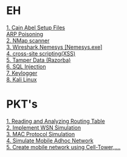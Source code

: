 <!--# IR-->
<!--
<a href="https://github.com/calijoefornium/PJ/blob/main/P/IR/Bitwise.java">1. Bitwise</a>
<br>
<a href="https://github.com/calijoefornium/PJ/blob/main/P/IR/PageRank.java">2. Page Rank</a>
<br>
<a href="https://github.com/calijoefornium/PJ/blob/main/P/IR/EditDistanceProblem.java">3. Edit Distance</a>
<br>
<a href="https://github.com/calijoefornium/PJ/blob/main/P/IR/Compute%20Similarity.py">4. Similarity between 2 txt documents</a>
<br>
<a href="https://github.com/calijoefornium/PJ/blob/main/P/IR/MapReduce(hadoop).txt">5. Map Reduce (Hadoop) Steps</a>
<br>
<a href="https://github.com/calijoefornium/PJ/tree/main/P/IR/LuceneFirstApplication">6. Lucene</a>
<a href="https://github.com/calijoefornium/PJ/blob/main/P/IR/LuceneFirstApplication/STEPS.txt">{Lucene Steps}</a>
<br>
<a href="https://github.com/calijoefornium/PJ/blob/main/P/IR/stopwords.py">7. Stop words</a>
<br>
<a href="https://github.com/calijoefornium/PJ/blob/main/P/IR/Tkinter.py">8. Tkinter</a>
<br>
<a href="https://github.com/calijoefornium/PJ/blob/main/P/IR/Crawler.java">9. Web Crawler</a>
<br>
<a href="https://github.com/calijoefornium/PJ/tree/main/P/IR/emp%20pract">10. parse Xml (emp pract)</a>
<br>
-->


<!--# DTSC -->
<!--
<a href="https://github.com/calijoefornium/DataSet/archive/refs/heads/main.zip">(ALL DATASETS)</a>

<a href="https://github.com/calijoefornium/PJ/blob/main/P/DTSC/MONGODB.txt">1. Mongo</a>
<br>
<a href="https://github.com/calijoefornium/PJ/blob/main/P/DTSC/pca.txt">1. PCA</a>
<br>
<a href="https://github.com/calijoefornium/PJ/blob/main/P/DTSC/time series.txt">2. Time Series</a>
<br>
<a href="https://github.com/calijoefornium/PJ/blob/main/P/DTSC/logistic%20reg.txt">3. Logistic Regression</a>
<br>
<a href="https://github.com/calijoefornium/PJ/blob/main/P/DTSC/anova.txt">4. Anova</a>
<br>
<hr>
<a href="https://github.com/calijoefornium/PJ/blob/main/P/DTSC/kmeans.txt">5. Clustering (Kmeans)</a>
<br>
<a href="https://github.com/calijoefornium/PJ/blob/main/P/DTSC/sim_mul%20lin%20reg.txt">6. Simple/Multiple Regression</a>
<br>
<a href="https://github.com/calijoefornium/PJ/blob/main/P/DTSC/hypothesis.txt">7. Hypothesis</a>
<br>
<a href="https://github.com/calijoefornium/PJ/blob/main/P/DTSC/decision%20tree.txt">8. Decision tree</a>

# CC

<a href="https://github.com/calijoefornium/PJ/blob/main/P/CC/Virtalization(KVM).txt">1. Virtalization (KVM)</a>
<br>
<a href="https://github.com/calijoefornium/PJ/blob/main/P/CC/devstack.txt">2. IaaS (DevStack)</a>
<br>
<a href="https://github.com/calijoefornium/PJ/blob/main/P/CC/owncloud.txt">3. Identity Management(OwnCloud)</a>
<br>
<a href="https://github.com/calijoefornium/PJ/blob/main/P/CC/web%20feed.txt">4. Web feed</a>
<br>
<a href="https://github.com/calijoefornium/PJ/blob/main/P/CC/SSO.txt">5. Single Sign On</a>
<br>
<a href="https://github.com/calijoefornium/PJ/blob/main/P/CC/onelogin.txt">6. User Management(OneLogin - ProtonMail)</a>
<br>
-->

# EH
<a href="https://github.com/calijoefornium/Cain-Abel/archive/refs/heads/main.zip">1. Cain Abel Setup Files </a>
<br>
<a href="https://github.com/calijoefornium/PJ/blob/main/P/EH/ARP%20Poisoning.txt">ARP Poisoning</a>
<br>
<a href="https://github.com/calijoefornium/PJ/blob/main/P/EH/nmap.txt">2. NMap scanner </a>
<br>
<a href="https://github.com/calijoefornium/PJ/blob/main/P/EH/Wireshark%2C%20nemesys.txt">3. Wireshark,Nemesys </a>
<a href="https://github.com/calijoefornium/nemesys/archive/refs/heads/main.zip">[Nemesys.exe]</a>
<br>
<a href="https://github.com/calijoefornium/PJ/blob/main/P/EH/XSS.txt">4. cross-site scripting(XSS) </a>
<br>
<a href="https://github.com/calijoefornium/PJ/blob/main/P/EH/razorba.txt">5. Tamper Data (Razorba) </a>
<br>
<a href="https://github.com/calijoefornium/PJ/blob/main/P/EH/SQL%20inject.txt">6. SQL Injection </a>
<br>
<a href="https://github.com/calijoefornium/PJ/blob/main/P/EH/keylogger.py">7. Keylogger </a>
<br>
<a href="https://github.com/calijoefornium/PJ/blob/main/P/EH/kali%20linux.txt">8. Kali Linux </a>


# PKT's
<a href="https://github.com/calijoefornium/PJ/raw/main/P/WSN%20PKTS/wsn%20P-5.pkt">1. Reading and Analyzing Routing Table </a>
<br>
<a href="https://github.com/calijoefornium/PJ/raw/main/P/WSN%20PKTS/wsn%20P-7.pkt">2. Implement WSN Simulation </a>
<br> 
<a href="https://github.com/calijoefornium/PJ/raw/main/P/WSN%20PKTS/wsn%20P-8.pkt">3. MAC Protocol Simulation </a>
<br> 
<a href="https://github.com/calijoefornium/PJ/raw/main/P/WSN%20PKTS/wsn%20P-9.pkt">4. Simulate Mobile Adhoc Network </a>
<br> 
<a href="https://github.com/calijoefornium/PJ/raw/main/P/WSN%20PKTS/wsn%20P-10.pkt">5. Create mobile network using Cell-Tower,....</a>





















